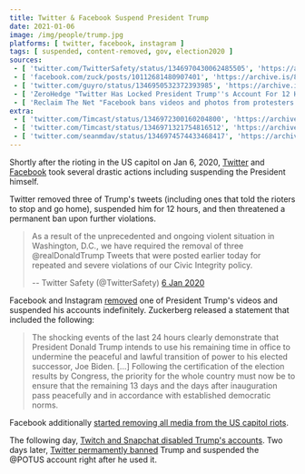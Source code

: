```yaml
---
title: Twitter & Facebook Suspend President Trump
date: 2021-01-06
image: /img/people/trump.jpg
platforms: [ twitter, facebook, instagram ]
tags: [ suspended, content-removed, gov, election2020 ]
sources:
 - [ 'twitter.com/TwitterSafety/status/1346970430062485505', 'https://archive.is/lvlJh' ]
 - [ 'facebook.com/zuck/posts/10112681480907401', 'https://archive.is/8RtvW' ]
 - [ 'twitter.com/guyro/status/1346950532372393985', 'https://archive.is/IeAgL' ]
 - [ 'ZeroHedge "Twitter Has Locked President Trump''s Account For 12 Hours, Threatens "Permanent Suspension"" by Tyler Durden (6 Jan 2021)', 'https://archive.is/YwkVd' ]
 - [ 'Reclaim The Net "Facebook bans videos and photos from protesters at the US Capitol" by Tom Parker (6 Jan 2021)', 'https://reclaimthenet.org/facebook-bans-capitol-protest-photos-videos/' ]
extra:
 - [ 'twitter.com/Timcast/status/1346972300160204800', 'https://archive.is/r32RN' ]
 - [ 'twitter.com/Timcast/status/1346971321754816512', 'https://archive.is/4JVD2' ]
 - [ 'twitter.com/seanmdav/status/1346974574433468417', 'https://archive.is/tyYrS' ]
---
```


Shortly after the rioting in the US capitol on Jan 6, 2020,
[Twitter](/twitter/) and [Facebook](/facebook/) took several drastic actions
including suspending the President himself.

Twitter removed three of Trump's tweets (including ones that told the rioters
to stop and go home), suspended him for 12 hours, and then threatened a
permanent ban upon further violations.

> As a result of the unprecedented and ongoing violent situation in Washington,
> D.C., we have required the removal of three @realDonaldTrump Tweets that were
> posted earlier today for repeated and severe violations of our Civic
> Integrity policy.
>
> -- Twitter Safety (@TwitterSafety) [6 Jan 2020](https://archive.is/lvlJh)

Facebook and Instagram [removed](https://archive.is/IeAgL) one of President
Trump's videos and suspended his accounts indefinitely. Zuckerberg released a
statement that included the following:

> The shocking events of the last 24 hours clearly demonstrate that President
> Donald Trump intends to use his remaining time in office to undermine the
> peaceful and lawful transition of power to his elected successor, Joe Biden.
> [...] Following the certification of the election results by Congress, the
> priority for the whole country must now be to ensure that the remaining 13
> days and the days after inauguration pass peacefully and in accordance with
> established democratic norms.

Facebook additionally [started removing all media from the US capitol
riots](https://reclaimthenet.org/facebook-bans-capitol-protest-photos-videos/).

The following day, [Twitch and Snapchat disabled Trump's
accounts](/events/twitch-snapchat-suspend-trump/). Two days later, [Twitter
permamently banned](/events/twitter-bans-trump/) Trump and suspended the @POTUS
account right after he used it.
